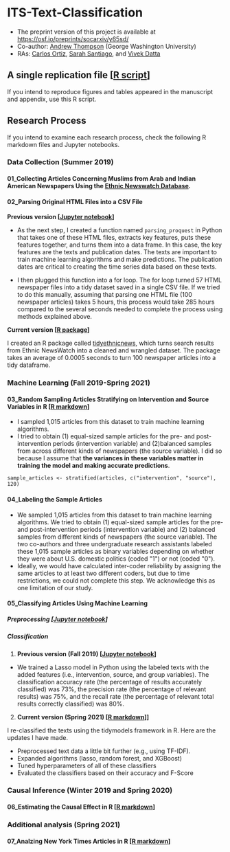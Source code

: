# ITS-Text-Classification

- The preprint version of this project is available at https://osf.io/preprints/socarxiv/y65sd/
- Co-author: [Andrew Thompson](https://sites.northwestern.edu/athompson/) (George Washington University)
- RAs: [Carlos Ortiz](https://www.linkedin.com/in/carlosortizdev/), [Sarah Santiago](https://www.linkedin.com/in/sarah-santiago-7a297b18a/), and [Vivek Datta](https://www.linkedin.com/in/vivek-datta/)

## A single replication file [[R script](https://github.com/jaeyk/ITS-Text-Classification/blob/master/code/replication.r)]

If you intend to reproduce figures and tables appeared in the manuscript and appendix, use this R script. 

## Research Process

If you intend to examine each research process, check the following R markdown files and Jupyter notebooks.

### Data Collection (Summer 2019)

#### 01_Collecting Articles Concerning Muslims from Arab and Indian American Newspapers Using the [Ethnic Newswatch Database](https://www.proquest.com/products-services/ethnic_newswatch.html).

#### 02_Parsing Original HTML Files into a CSV File

**Previous version [[Jupyter notebook](https://github.com/jaeyk/ITS-Text-Classification/blob/master/code/02_html_parsing.ipynb)]**

- As the next step, I created a function named `parsing_proquest` in Python that takes one of these HTML files, extracts key features, puts these features together, and turns them into a data frame. In this case, the key features are the texts and publication dates. The texts are important to train machine learning algorithms and make predictions. The publication dates are critical to creating the time series data based on these texts.

- I then plugged this function into a for loop. The for loop turned 57 HTML newspaper files into a tidy dataset saved in a single CSV file. If we tried to do this manually, assuming that parsing one HTML file (100 newspaper articles) takes 5 hours, this process would take 285 hours compared to the several seconds needed to complete the process using methods explained above.

**Current version [[R package](https://jaeyk.github.io/tidyethnicnews/)]**

I created an R package called [tidyethnicnews](https://jaeyk.github.io/tidyethnicnews/), which turns search results from Ethnic NewsWatch into a cleaned and wrangled dataset. The package takes an average of 0.0005 seconds to turn 100 newspaper articles into a tidy dataframe.

### Machine Learning (Fall 2019-Spring 2021)

#### 03_Random Sampling Articles Stratifying on Intervention and Source Variables in R [[R markdown](https://github.com/jaeyk/ITS-Text-Classification/blob/master/code/03_sampling.Rmd)]

- I sampled 1,015 articles from this dataset to train machine learning algorithms.
- I tried to obtain (1) equal-sized sample articles for the pre- and post-intervention periods (intervention variable) and (2)balanced samples from across different kinds of newspapers (the source variable). I did so because I assume that **the variances in these variables matter in training the model and making accurate predictions**.

`sample_articles <- stratified(articles, c("intervention", "source"), 120)`

#### 04_Labeling the Sample Articles

- We sampled 1,015 articles from this dataset to train machine learning algorithms. We tried to obtain (1) equal-sized sample articles for the pre- and post-intervention periods (intervention variable) and (2) balanced samples from different kinds of newspapers (the source variable). The two co-authors and three undergraduate research assistants labeled these 1,015 sample articles as binary variables depending on whether they were about U.S. domestic politics (coded "1") or not (coded "0").
- Ideally, we would have calculated inter-coder reliability by assigning the same articles to at least two different coders, but due to time restrictions, we could not complete this step. We acknowledge this as one limitation of our study.

#### 05_Classifying Articles Using Machine Learning 

##### Preprocessing [[Jupyter notebook](https://github.com/jaeyk/ITS-Text-Classification/blob/master/code/05_01_preprocessing_text.ipynb)]

##### Classification

1. **Previous version (Fall 2019) [[Jupyter notebook](https://github.com/jaeyk/ITS-Text-Classification/blob/master/code/05_02_classifying_text.ipynb)]**

- We trained a Lasso model in Python using the labeled texts with the added features (i.e., intervention, source, and group variables). The classification accuracy rate (the percentage of results accurately classified) was 73%, the precision rate (the percentage of relevant results) was 75%, and the recall rate (the percentage of relevant total results correctly classified) was 80%.

2. **Current version (Spring 2021) [[R markdown](https://github.com/jaeyk/ITS-Text-Classification/blob/master/code/05_02_classifying_text.Rmd)]]**

I re-classified the texts using the tidymodels framework in R. Here are the updates I have made.

- Preprocessed text data a little bit further (e.g., using TF-IDF).
- Expanded algorithms (lasso, random forest, and XGBoost)
- Tuned hyperparameters of all of these classifiers
- Evaluated the classifiers based on their accuracy and F-Score

### Causal Inference (Winter 2019 and Spring 2020)

#### 06_Estimating the Causal Effect in R [[R markdown](https://github.com/jaeyk/ITS-Text-Classification/blob/master/code/06_causal_inference.Rmd)]

### Additional analysis (Spring 2021)

#### 07_Analzing New York Times Articles in R [[R markdown](https://github.com/jaeyk/ITS-Text-Classification/blob/master/code/07_additional_text_analysis.Rmd)]
